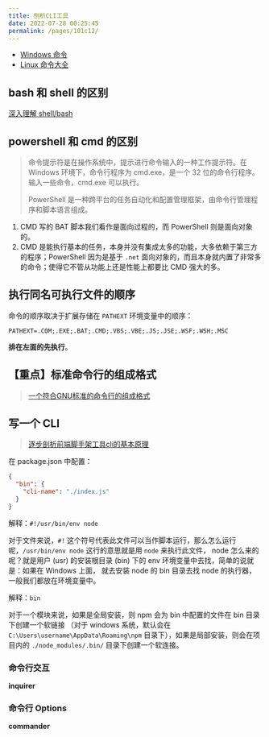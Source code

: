 ```yaml
---
title: 刨析CLI工具
date: 2022-07-28 00:25:45
permalink: /pages/101c12/
---
```


- [Windows 命令](https://docs.microsoft.com/zh-cn/windows-server/administration/windows-commands/windows-commands#a)
- [Linux 命令大全](https://www.runoob.com/linux/linux-command-manual.html)


## bash 和 shell 的区别
[深入理解 shell/bash](https://blog.csdn.net/qq_51086532/article/details/121696902)


## powershell 和 cmd 的区别
> 命令提示符是在操作系统中，提示进行命令输入的一种工作提示符。在 Windows 环境下，命令行程序为 cmd.exe，是一个 32 位的命令行程序。
> 输入一些命令，cmd.exe 可以执行。
> 
> PowerShell 是一种跨平台的任务自动化和配置管理框架，由命令行管理程序和脚本语言组成。

1. CMD 写的 BAT 脚本我们看作是面向过程的，而 PowerShell 则是面向对象的。
2. CMD 是能执行基本的任务，本身并没有集成太多的功能，大多依赖于第三方的程序；PowerShell 因为是基于 `.net` 
面向对象的，而且本身就内置了非常多的命令；使得它不管从功能上还是性能上都要比 CMD 强大的多。


## 执行同名可执行文件的顺序
命令的顺序取决于扩展存储在 `PATHEXT` 环境变量中的顺序：
```text
PATHEXT=.COM;.EXE;.BAT;.CMD;.VBS;.VBE;.JS;.JSE;.WSF;.WSH;.MSC
```
**排在左面的先执行**。


## 【重点】标准命令行的组成格式
> [一个符合GNU标准的命令行的组成格式](https://www.jianshu.com/p/0a61481087dc)


## 写一个 CLI
> [逐步剖析前端脚手架工具cli的基本原理](https://blog.csdn.net/handsomexiaominge/article/details/108310821)

在 package.json 中配置：
```json
{
  "bin": {
    "cli-name": "./index.js"
  }
}
```

解释：`#!/usr/bin/env node`

对于文件来说，`#!` 这个符号代表此文件可以当作脚本运行，那么怎么运行呢，`/usr/bin/env node` 这行的意思就是用 `node` 来执行此文件，
node 怎么来的呢？就是用户 (usr) 的安装根目录 (bin) 下的 env 环境变量中去找，简单的说就是：如果在 Windows 上面，
就去安装 node 的 bin 目录去找 node 的执行器， 一般我们都放在环境变量中。

解释：`bin`

对于一个模块来说，如果是全局安装，则 npm 会为 bin 中配置的文件在 bin 目录下创建一个软链接 （对于 windows 系统，默认会在
`C:\Users\username\AppData\Roaming\npm` 目录下），如果是局部安装，则会在项目内的 `./node_modules/.bin/` 目录下创建一个软连接。


### 命令行交互
**inquirer**


### 命令行 Options
**commander**

